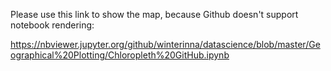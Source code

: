 Please use this link to show the map, because Github doesn't support notebook rendering:

https://nbviewer.jupyter.org/github/winterinna/datascience/blob/master/Geographical%20Plotting/Chloropleth%20GitHub.ipynb
